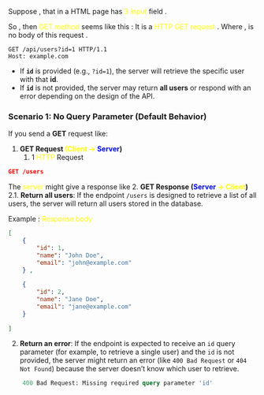 Suppose , that in a HTML page has <span style="color:rgb(255, 255, 0)">3 input</span> field . 

So , then <span style="color:rgb(255, 255, 0)">GET method</span> seems like this : 
								  It is a<span style="color:rgb(255, 255, 0)"> HTTP GET request</span> . Where , is no body of this request .
```HTTP
GET /api/users?id=1 HTTP/1.1 
Host: example.com
```

- If **`id`** is provided (e.g., `?id=1`), the server will retrieve the specific user with that **id**.
- If **`id`** is not provided, the server may return **all users** or respond with an error depending on the design of the API.

### Scenario 1: No Query Parameter (Default Behavior)

If you send a **GET** request like:
1. **GET Request <span style="color:rgb(255, 255, 0)">(</span><span style="color:rgb(255, 255, 0)">Client</span> <span style="color:rgb(255, 255, 0)">→</span> <span style="color:rgb(0, 8, 255)">Server</span>)**
	1. 1  <span style="color:rgb(255, 255, 0)">HTTP</span> Request 
```json
GET /users 
```

The <span style="color:rgb(255, 255, 0)">server</span> might give a response like 
2. **GET Response (<span style="color:rgb(0, 8, 255)">Server</span> <span style="color:rgb(255, 255, 0)">→</span> <span style="color:rgb(255, 255, 0)">Client</span>)**
	2.1. **Return all users**: If the endpoint `/users` is designed to retrieve a list of all users, the server will return all users stored in the database.
    
Example :  <span style="color:rgb(255, 255, 0)">Response body</span>

```json
[  
	{     
		"id": 1,     
		"name": "John Doe",     
		"email": "john@example.com"  
	} , 
	  
	{     
		"id": 2,
		"name": "Jane Doe",     
		"email": "jane@example.com"  
	} 
	
]

```
    
2. **Return an error**: If the endpoint is expected to receive an `id` query parameter (for example, to retrieve a single user) and the `id` is not provided, the server might return an error (like `400 Bad Request` or `404 Not Found`) because the server doesn’t know which user to retrieve.
    
```sql 
	400 Bad Request: Missing required query parameter 'id'
```


